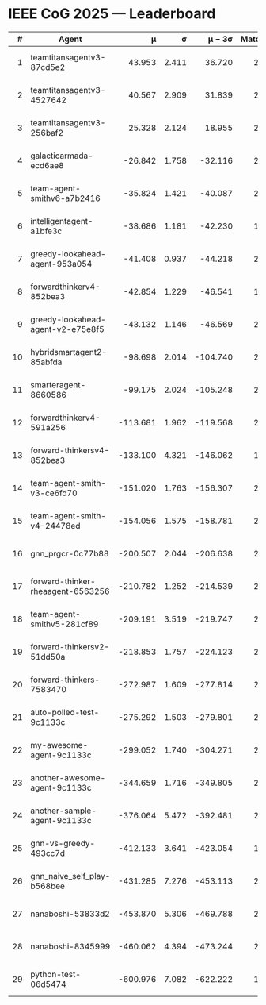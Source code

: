 # IEEE CoG 2025 — Leaderboard

| # | Agent | μ | σ | μ − 3σ | Matches | Updated |
|---:|---|---:|---:|---:|---:|---|
| 1 | teamtitansagentv3-87cd5e2 | 43.953 | 2.411 | 36.720 | 2152 | 2025-08-18 06:15 |
| 2 | teamtitansagentv3-4527642 | 40.567 | 2.909 | 31.839 | 2540 | 2025-08-18 06:15 |
| 3 | teamtitansagentv3-256baf2 | 25.328 | 2.124 | 18.955 | 2412 | 2025-08-18 06:15 |
| 4 | galacticarmada-ecd6ae8 | -26.842 | 1.758 | -32.116 | 2640 | 2025-08-18 06:15 |
| 5 | team-agent-smithv6-a7b2416 | -35.824 | 1.421 | -40.087 | 2420 | 2025-08-18 06:15 |
| 6 | intelligentagent-a1bfe3c | -38.686 | 1.181 | -42.230 | 1959 | 2025-08-18 06:15 |
| 7 | greedy-lookahead-agent-953a054 | -41.408 | 0.937 | -44.218 | 2276 | 2025-08-18 06:15 |
| 8 | forwardthinkerv4-852bea3 | -42.854 | 1.229 | -46.541 | 1846 | 2025-08-18 06:15 |
| 9 | greedy-lookahead-agent-v2-e75e8f5 | -43.132 | 1.146 | -46.569 | 2536 | 2025-08-18 06:15 |
| 10 | hybridsmartagent2-85abfda | -98.698 | 2.014 | -104.740 | 2209 | 2025-08-18 06:15 |
| 11 | smarteragent-8660586 | -99.175 | 2.024 | -105.248 | 2090 | 2025-08-18 06:15 |
| 12 | forwardthinkerv4-591a256 | -113.681 | 1.962 | -119.568 | 2129 | 2025-08-18 06:15 |
| 13 | forward-thinkersv4-852bea3 | -133.100 | 4.321 | -146.062 | 1889 | 2025-08-18 06:15 |
| 14 | team-agent-smith-v3-ce6fd70 | -151.020 | 1.763 | -156.307 | 2636 | 2025-08-18 06:15 |
| 15 | team-agent-smith-v4-24478ed | -154.056 | 1.575 | -158.781 | 2436 | 2025-08-18 06:15 |
| 16 | gnn_prgcr-0c77b88 | -200.507 | 2.044 | -206.638 | 2290 | 2025-08-18 06:15 |
| 17 | forward-thinker-rheaagent-6563256 | -210.782 | 1.252 | -214.539 | 2316 | 2025-08-18 06:15 |
| 18 | team-agent-smithv5-281cf89 | -209.191 | 3.519 | -219.747 | 2280 | 2025-08-18 06:15 |
| 19 | forward-thinkersv2-51dd50a | -218.853 | 1.757 | -224.123 | 2196 | 2025-08-18 06:15 |
| 20 | forward-thinkers-7583470 | -272.987 | 1.609 | -277.814 | 2140 | 2025-08-18 06:15 |
| 21 | auto-polled-test-9c1133c | -275.292 | 1.503 | -279.801 | 2080 | 2025-08-18 06:15 |
| 22 | my-awesome-agent-9c1133c | -299.052 | 1.740 | -304.271 | 2700 | 2025-08-18 06:15 |
| 23 | another-awesome-agent-9c1133c | -344.659 | 1.716 | -349.805 | 2540 | 2025-08-18 06:15 |
| 24 | another-sample-agent-9c1133c | -376.064 | 5.472 | -392.481 | 2160 | 2025-08-18 06:15 |
| 25 | gnn-vs-greedy-493cc7d | -412.133 | 3.641 | -423.054 | 1980 | 2025-08-18 06:15 |
| 26 | gnn_naive_self_play-b568bee | -431.285 | 7.276 | -453.113 | 2000 | 2025-08-18 06:15 |
| 27 | nanaboshi-53833d2 | -453.870 | 5.306 | -469.788 | 2000 | 2025-08-18 06:15 |
| 28 | nanaboshi-8345999 | -460.062 | 4.394 | -473.244 | 2120 | 2025-08-18 06:15 |
| 29 | python-test-06d5474 | -600.976 | 7.082 | -622.222 | 1910 | 2025-08-18 06:15 |
